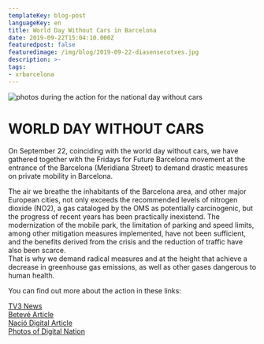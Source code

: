 ```yaml
---
templateKey: blog-post
languageKey: en
title: World Day Without Cars in Barcelona
date: 2019-09-22T15:04:10.000Z
featuredpost: false
featuredimage: /img/blog/2019-09-22-diasensecotxes.jpg
description: >-
tags:
- xrbarcelona
---
```


![photos during the action for the national day without cars](/img/blog/2019-09-22-diasensecotxes.jpg)

# WORLD DAY WITHOUT CARS

On September 22, coinciding with the world day without cars, we have gathered together with the Fridays for Future Barcelona movement at the entrance of the Barcelona (Meridiana Street)  to demand drastic measures on private mobility in Barcelona.

The air we breathe the inhabitants of the Barcelona area, and other major European cities, not only exceeds the recommended levels of nitrogen dioxide (NO2), a gas cataloged by the OMS as potentially carcinogenic, but the progress of recent years has been practically inexistend. The modernization of the mobile park, the limitation of parking and speed limits, among other mitigation measures implemented, have not been sufficient, and the benefits derived from the crisis and the reduction of traffic have also been scarce.  
That is why we demand radical measures and at the height that achieve a decrease in greenhouse gas emissions, as well as other gases dangerous to human health.

You can find out more about the action in these links:

[TV3 News](https://www.ccma.cat/tv3/alacarta/telenoticies-migdia/accionaalternativa-de-fridays-for-future-en-el-dia-sense-cotxes-a-barcelona/video/5922894/)  
[Betevé Article](https://beteve.cat/medi-ambient/meridiana-protesta-dia-sense-cotxes-2019/)  
[Nació Digital Article](https://www.elnacional.cat/ca/societat/fridays-future-dia-sense-cotxes-barcelona_422609_102.html)  
[Photos of Digital Nation](https://www.naciodigital.cat/noticia/187762/fotos/moviment/fridays/for/future/talla/avinguda/meridiana/barcelona)

